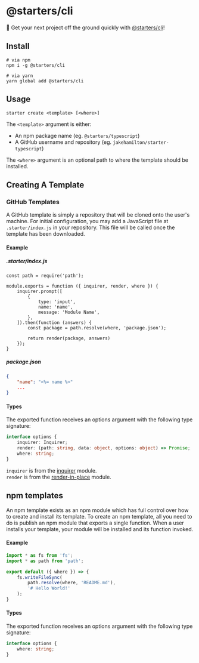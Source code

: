 @starters/cli
=============

🚀 Get your next project off the ground quickly
with [@starters/cli](https://github.com/jakehamilton/starters)!

Install
-------

```shell
# via npm
npm i -g @starters/cli

# via yarn
yarn global add @starters/cli
```

Usage
-----

```shell
starter create <template> [<where>]
```

The `<template>` argument is either:

+ An npm package name (eg. `@starters/typescript`)
+ A GitHub username and repository (eg. `jakehamilton/starter-typescript`)

The `<where>` argument is an optional path to where the template should be installed.

Creating A Template
-------------------

### GitHub Templates

A GitHub template is simply a repository that will be cloned onto the user's machine. For initial configuration, you may add a JavaScript file at `.starter/index.js` in your repository. This file will be called once the template has been downloaded.

#### Example

##### .starter/index.js

```shell
const path = require('path');

module.exports = function ({ inquirer, render, where }) {
    inquirer.prompt([
        { 
            type: 'input',
            name: 'name',
            message: 'Module Name',
        },
    ]).then(function (answers) {
        const package = path.resolve(where, 'package.json');

        return render(package, answers)
    });
}
```

##### package.json

```json
{
    "name": "<%= name %>"
    ...
}
```

#### Types

The exported function receives an options argument with the following type signature:

```typescript
interface options {
    inquirer: Inquirer;
    render: (path: string, data: object, options: object) => Promise;
    where: string;
}
```

`inquirer` is from the [inquirer](https://www.npmjs.com/package/inquirer) module.  
`render` is from the [render-in-place](https://www.npmjs.com/package/render-in-place) module.

## npm templates

An npm template exists as an npm module which has full control over how to create and install its template. To create an npm template, all you need to do is publish an npm module that exports a single function. When a user installs your template, your module will be installed and its function invoked.

#### Example

```typescript
import * as fs from 'fs';
import * as path from 'path';

export default ({ where }) => {
    fs.writeFileSync(
        path.resolve(where, 'README.md'),
        '# Hello World!'
    );
}
```

#### Types

The exported function receives an options argument with the following type signature:

```typescript
interface options {
    where: string;
}
```
